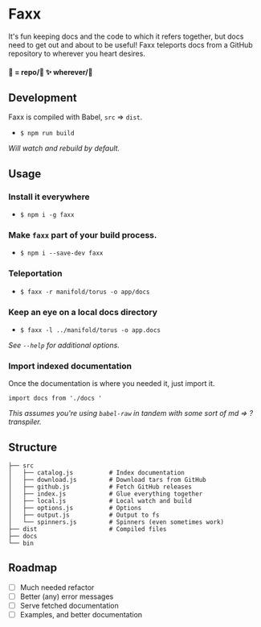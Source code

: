 # Faxx

It's fun keeping docs and the code to which it refers together, but docs need to get out and about to be useful! Faxx teleports docs from a GitHub repository to wherever you heart desires.

####  📠   = repo/📃  ✨  wherever/📃

## Development

Faxx is compiled with Babel, `src` => `dist`.

- `$ npm run build`

_Will watch and rebuild by default._

## Usage

### Install it everywhere

- `$ npm i -g faxx`

### Make `faxx` part of your build process.

- `$ npm i --save-dev faxx`

### Teleportation

- `$ faxx -r manifold/torus -o app/docs`

### Keep an eye on a local docs directory

- `$ faxx -l ../manifold/torus -o app.docs`

_See `--help` for additional options._

### Import indexed documentation

Once the documentation is where you needed it, just import it.

```
import docs from './docs '
```

_This assumes you're using `babel-raw` in tandem with some sort of md => ? transpiler._

## Structure

```
├── src
│   ├── catalog.js          # Index documentation
│   ├── download.js         # Download tars from GitHub
│   ├── github.js           # Fetch GitHub releases
│   ├── index.js            # Glue everything together
│   ├── local.js            # Local watch and build
│   ├── options.js          # Options
│   ├── output.js           # Output to fs
│   └── spinners.js         # Spinners (even sometimes work)
├── dist                    # Compiled files
├── docs
└── bin
```

## Roadmap

- [ ] Much needed refactor
- [ ] Better (any) error messages
- [ ] Serve fetched documentation
- [ ] Examples, and better documentation
